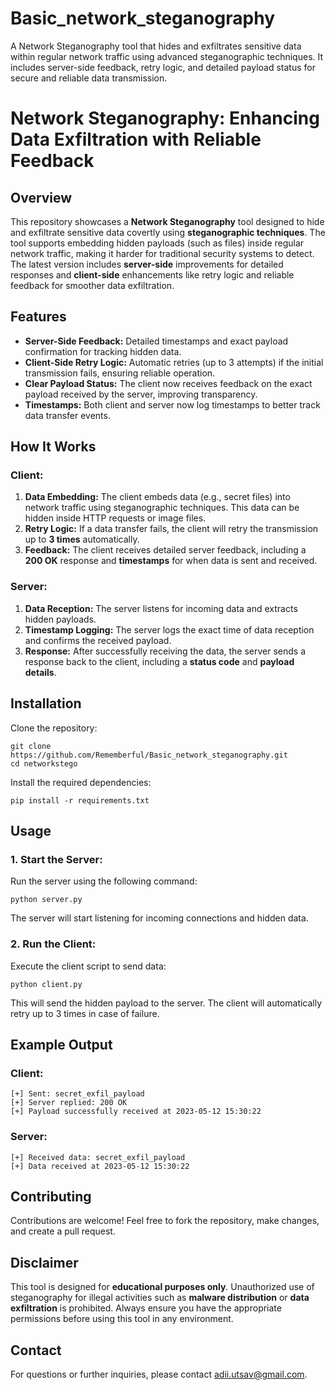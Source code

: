 # Basic_network_steganography
A Network Steganography tool that hides and exfiltrates sensitive data within regular network traffic using advanced steganographic techniques. It includes server-side feedback, retry logic, and detailed payload status for secure and reliable data transmission.

<!DOCTYPE html>
<html lang="en">
<head>
    <meta charset="UTF-8">
    <meta name="viewport" content="width=device-width, initial-scale=1.0">
</head>
<body>

<h1>Network Steganography: Enhancing Data Exfiltration with Reliable Feedback</h1>

<h2>Overview</h2>
<p>This repository showcases a <strong>Network Steganography</strong> tool designed to hide and exfiltrate sensitive data covertly using <strong>steganographic techniques</strong>. The tool supports embedding hidden payloads (such as files) inside regular network traffic, making it harder for traditional security systems to detect. The latest version includes <strong>server-side</strong> improvements for detailed responses and <strong>client-side</strong> enhancements like retry logic and reliable feedback for smoother data exfiltration.</p>

<h2>Features</h2>
<ul>
    <li><strong>Server-Side Feedback:</strong> Detailed timestamps and exact payload confirmation for tracking hidden data.</li>
    <li><strong>Client-Side Retry Logic:</strong> Automatic retries (up to 3 attempts) if the initial transmission fails, ensuring reliable operation.</li>
    <li><strong>Clear Payload Status:</strong> The client now receives feedback on the exact payload received by the server, improving transparency.</li>
    <li><strong>Timestamps:</strong> Both client and server now log timestamps to better track data transfer events.</li>
</ul>

<h2>How It Works</h2>

<h3>Client:</h3>
<ol>
    <li><strong>Data Embedding:</strong> The client embeds data (e.g., secret files) into network traffic using steganographic techniques. This data can be hidden inside HTTP requests or image files.</li>
    <li><strong>Retry Logic:</strong> If a data transfer fails, the client will retry the transmission up to <strong>3 times</strong> automatically.</li>
    <li><strong>Feedback:</strong> The client receives detailed server feedback, including a <strong>200 OK</strong> response and <strong>timestamps</strong> for when data is sent and received.</li>
</ol>

<h3>Server:</h3>
<ol>
    <li><strong>Data Reception:</strong> The server listens for incoming data and extracts hidden payloads.</li>
    <li><strong>Timestamp Logging:</strong> The server logs the exact time of data reception and confirms the received payload.</li>
    <li><strong>Response:</strong> After successfully receiving the data, the server sends a response back to the client, including a <strong>status code</strong> and <strong>payload details</strong>.</li>
</ol>

<h2>Installation</h2>
<p>Clone the repository:</p>
<pre><code>git clone https://github.com/Rememberful/Basic_network_steganography.git
cd networkstego
</code></pre>
<p>Install the required dependencies:</p>
<pre><code>pip install -r requirements.txt
</code></pre>

<h2>Usage</h2>

<h3>1. Start the Server:</h3>
<p>Run the server using the following command:</p>
<pre><code>python server.py</code></pre>
<p>The server will start listening for incoming connections and hidden data.</p>

<h3>2. Run the Client:</h3>
<p>Execute the client script to send data:</p>
<pre><code>python client.py</code></pre>
<p>This will send the hidden payload to the server. The client will automatically retry up to 3 times in case of failure.</p>

<h2>Example Output</h2>

<h3>Client:</h3>
<pre><code>[+] Sent: secret_exfil_payload
[+] Server replied: 200 OK
[+] Payload successfully received at 2023-05-12 15:30:22</code></pre>

<h3>Server:</h3>
<pre><code>[+] Received data: secret_exfil_payload
[+] Data received at 2023-05-12 15:30:22</code></pre>

<h2>Contributing</h2>
<p>Contributions are welcome! Feel free to fork the repository, make changes, and create a pull request.</p>

<h2>Disclaimer</h2>
<p>This tool is designed for <strong>educational purposes only</strong>. Unauthorized use of steganography for illegal activities such as <strong>malware distribution</strong> or <strong>data exfiltration</strong> is prohibited. Always ensure you have the appropriate permissions before using this tool in any environment.</p>

<h2>Contact</h2>
<p>For questions or further inquiries, please contact <a href="mailto:adii.utsav@gmail.com">adii.utsav@gmail.com</a>.</p>

</body>
</html>
